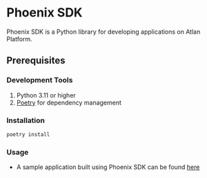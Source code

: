 # Phoenix SDK

Phoenix SDK is a Python library for developing applications on Atlan Platform.

## Prerequisites

### Development Tools
1. Python 3.11 or higher
2. [Poetry](https://python-poetry.org/) for dependency management

### Installation

```bash
poetry install
```


### Usage

- A sample application built using Phoenix SDK can be found [here](https://github.com/atlanhq/phoenix-postgres-app)
